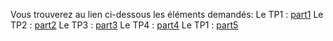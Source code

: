 Vous trouverez au lien ci-dessous les éléments demandés:
Le TP1 : [part1](./tp1/tp1.md)
Le TP2 : [part2](./tp2/tp2.md)
Le TP3 : [part3](./tp3/tp3.md)
Le TP4 : [part4](./tp4/tp4.md)
Le TP1 : [part5](./tp5/tp5.md)